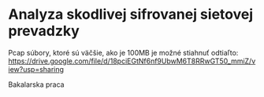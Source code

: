 #  Analyza skodlivej sifrovanej sietovej prevadzky

Pcap súbory, ktoré sú väčšie, ako je 100MB je možné stiahnuť odtiaľto: https://drive.google.com/file/d/18pciEGtNf6nf9UbwM6T8RRwGT50_mmiZ/view?usp=sharing

 Bakalarska praca 
